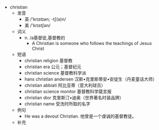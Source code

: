 - christian
  - 发音
    - 英 /'krɪstɪən; -tʃ(ə)n/
    - 美 /'krɪstʃən/
  - 词义
    - n. /a基督徒,基督教的
      - A Christian is someone who follows the teachings of Jesus Christ
  - 短语
    - christian religion 基督教
    - christian era 公元；基督纪元
    - christian science 基督教科学派
    - hans christian andersen 汉斯•克里斯蒂安•安徒生（丹麦童话大师）
    - christian abbiati 阿比亚蒂（意大利球员）
    - christian science monitor 基督教科学箴言报
    - christian dior 克里斯汀•迪奥（世界著名时装品牌）
    - christian name 受洗时所取的名字
  - 例句
    - He was a devout Christian. 他曾是一个虔诚的基督教徒。
  - 补充